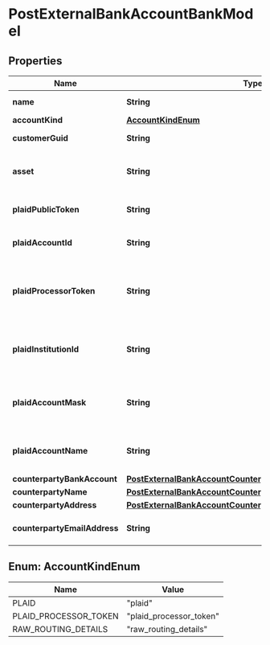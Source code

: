 

# PostExternalBankAccountBankModel


## Properties

| Name | Type | Description | Notes |
|------------ | ------------- | ------------- | -------------|
|**name** | **String** | The name of the account. |  |
|**accountKind** | [**AccountKindEnum**](#AccountKindEnum) | The account type |  |
|**customerGuid** | **String** | The customer identifier. |  [optional] |
|**asset** | **String** | The asset code. If not set will try and default to the Bank&#39;s configured fiat asset. |  |
|**plaidPublicToken** | **String** | The public token for the account. Required for &#39;plaid&#39; accounts. |  [optional] |
|**plaidAccountId** | **String** | The account identifier in plaid. Required for &#39;plaid&#39; accounts. |  [optional] |
|**plaidProcessorToken** | **String** | The Plaid processor token used to access the account. Required for &#39;plaid_processor_token&#39; accounts. |  [optional] |
|**plaidInstitutionId** | **String** | Plaid&#39;s institution ID for the account&#39;s institution. Required for &#39;plaid_processor_token&#39; accounts. |  [optional] |
|**plaidAccountMask** | **String** | The account mask for the account. Required for &#39;plaid_processor_token&#39; accounts. |  [optional] |
|**plaidAccountName** | **String** | The name of the account. Required for &#39;plaid_processor_token&#39; accounts. |  [optional] |
|**counterpartyBankAccount** | [**PostExternalBankAccountCounterpartyBankAccountBankModel**](PostExternalBankAccountCounterpartyBankAccountBankModel.md) |  |  [optional] |
|**counterpartyName** | [**PostExternalBankAccountCounterpartyNameBankModel**](PostExternalBankAccountCounterpartyNameBankModel.md) |  |  [optional] |
|**counterpartyAddress** | [**PostExternalBankAccountCounterpartyAddressBankModel**](PostExternalBankAccountCounterpartyAddressBankModel.md) |  |  [optional] |
|**counterpartyEmailAddress** | **String** | The counterparty&#39;s email address on the account. |  [optional] |



## Enum: AccountKindEnum

| Name | Value |
|---- | -----|
| PLAID | &quot;plaid&quot; |
| PLAID_PROCESSOR_TOKEN | &quot;plaid_processor_token&quot; |
| RAW_ROUTING_DETAILS | &quot;raw_routing_details&quot; |




